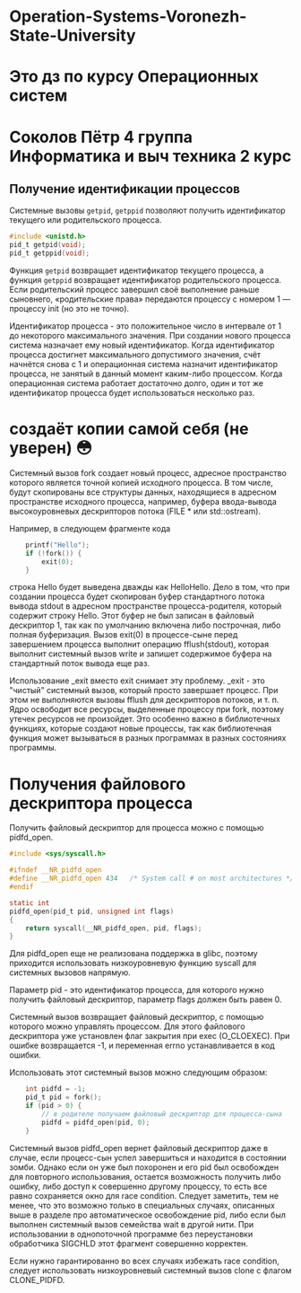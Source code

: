 # Operation-Systems-Voronezh-State-University
# Это дз по курсу Операционных систем
# Соколов Пётр 4 группа Информатика и выч техника 2 курс

## Получение идентификации процессов

Системные вызовы `getpid`, `getppid` позволяют получить идентификатор текущего или родительского процесса.

```c
#include <unistd.h>
pid_t getpid(void);
pid_t getppid(void);
```

Функция `getpid` возвращает идентификатор текущего процесса, а функция `getppid` возвращает идентификатор родительского процесса.
Если родительский процесс завершил своё выполнение раньше сыновнего, «родительские права» передаются процессу с номером 1 —
процессу init (но это не точно).

Идентификатор процесса - это положительное число в интервале от 1 до некоторого максимального значения.
При создании нового процесса система назначает ему новый идентификатор.
Когда идентификатор процесса достигнет максимального допустимого значения, счёт начнётся снова с 1
и операционная система назначит идентификатор процесса, не занятый в данный момент каким-либо процессом.
Когда операционная система работает достаточно долго, один и тот же идентификатор процесса будет использоваться несколько раз.


# создаёт копии самой себя (не уверен) 😳
Системный вызов fork создает новый процесс, адресное пространство которого является точной копией исходного процесса. В том числе, будут скопированы все структуры данных, находящиеся в адресном пространстве исходного процесса, например, буфера ввода-вывода высокоуровневых дескрипторов потока (FILE * или std::ostream).

Например, в следующем фрагменте кода

```c
    printf("Hello");
    if (!fork()) {
        exit(0);
    }
```



строка Hello будет выведена дважды как HelloHello. Дело в том, что при создании процесса будет скопирован буфер стандартного потока вывода stdout в адресном пространстве процесса-родителя, который содержит строку Hello. Этот буфер не был записан в файловый дескриптор 1, так как по умолчанию включена либо построчная, либо полная буферизация. Вызов exit(0) в процессе-сыне перед завершением процесса выполнит операцию fflush(stdout), которая выполнит системный вызов write и запишет содержимое буфера на стандартный поток вывода еще раз.

Использование _exit вместо exit снимает эту проблему. _exit - это "чистый" системный вызов, который просто завершает процесс. При этом не выполняются вызовы fflush для дескрипторов потоков, и т. п. Ядро освободит все ресурсы, выделенные процессу при fork, поэтому утечек ресурсов не произойдет. Это особенно важно в библиотечных функциях, которые создают новые процессы, так как библиотечная функция может вызываться в разных программах в разных состояниях программы.

# Получения файлового дескриптора процесса
Получить файловый дескриптор для процесса можно с помощью pidfd_open.

```c
#include <sys/syscall.h>

#ifndef __NR_pidfd_open
#define __NR_pidfd_open 434   /* System call # on most architectures */
#endif

static int
pidfd_open(pid_t pid, unsigned int flags)
{
    return syscall(__NR_pidfd_open, pid, flags);
}
```
Для pidfd_open еще не реализована поддержка в glibc, поэтому приходится использовать низкоуровневую функцию syscall для системных вызовов напрямую.

Параметр pid - это идентификатор процесса, для которого нужно получить файловый дескриптор, параметр flags должен быть равен 0.

Системный вызов возвращает файловый дескриптор, с помощью которого можно управлять процессом. Для этого файлового дескриптора уже установлен флаг закрытия при exec (O_CLOEXEC). При ошибке возвращается -1, и переменная errno устанавливается в код ошибки.

Использовать этот системный вызов можно следующим образом:

```c
    int pidfd = -1;
    pid_t pid = fork();
    if (pid > 0) {
        // в родителе получаем файловый дескриптор для процесса-сына
        pidfd = pidfd_open(pid, 0);
    }
```
Системный вызов pidfd_open вернет файловый дескриптор даже в случае, если процесс-сын успел завершиться и находится в состоянии зомби. Однако если он уже был похоронен и его pid был освобожден для повторного использования, остается возможность получить либо ошибку, либо доступ к совершенно другому процессу, то есть все равно сохраняется окно для race condition. Следует заметить, тем не менее, что это возможно только в специальных случаях, описанных выше в разделе про автоматическое освобождение pid, либо если был выполнен системный вызов семейства wait в другой нити. При использовании в однопоточной программе без переустановки обработчика SIGCHLD этот фрагмент совершенно корректен.

Если нужно гарантированно во всех случаях избежать race condition, следует использовать низкоуровневый системный вызов clone с флагом CLONE_PIDFD.

